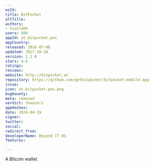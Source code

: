 ```yaml
---
wsId: 
title: BitPocket
altTitle: 
authors:
- kiwilamb
users: 500
appId: at.bitpocket.pos
appCountry: 
released: 2016-07-08
updated: 2017-10-20
version: 1.1.8
stars: 4.6
ratings: 
reviews: 
website: http://bitpocket.at
repository: https://github.com/getbitpocket/bitpocket-mobile-app
issue: 
icon: at.bitpocket.pos.png
bugbounty: 
meta: removed
verdict: fewusers
appHashes: 
date: 2024-04-19
signer: 
twitter: 
social: 
redirect_from: 
developerName: Beyond IT OG
features: 

---
```


A Bitcoin wallet.
